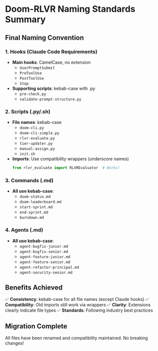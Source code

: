 # Doom-RLVR Naming Standards Summary

## Final Naming Convention

### 1. Hooks (Claude Code Requirements)
- **Main hooks**: CamelCase, no extension
  - `UserPromptSubmit`
  - `PreToolUse`
  - `PostToolUse`
  - `Stop`
- **Supporting scripts**: kebab-case with .py
  - `pre-check.py`
  - `validate-prompt-structure.py`

### 2. Scripts (.py/.sh)
- **File names**: kebab-case
  - `doom-cli.py`
  - `doom-cli-simple.py`
  - `rlvr-evaluate.py`
  - `tier-updater.py`
  - `manual-assign.py`
  - `init.sh`
- **Imports**: Use compatibility wrappers (underscore names)
  ```python
  from rlvr_evaluate import RLVREvaluator  # Works!
  ```

### 3. Commands (.md)
- **All use kebab-case**:
  - `doom-status.md`
  - `doom-leaderboard.md`
  - `start-sprint.md`
  - `end-sprint.md`
  - `burndown.md`

### 4. Agents (.md)
- **All use kebab-case**:
  - `agent-bugfix-junior.md`
  - `agent-bugfix-senior.md`
  - `agent-feature-junior.md`
  - `agent-feature-senior.md`
  - `agent-refactor-principal.md`
  - `agent-security-senior.md`

## Benefits Achieved

✅ **Consistency**: kebab-case for all file names (except Claude hooks)
✅ **Compatibility**: Old imports still work via wrappers
✅ **Clarity**: Extensions clearly indicate file types
✅ **Standards**: Following industry best practices

## Migration Complete

All files have been renamed and compatibility maintained. No breaking changes!